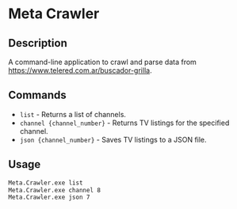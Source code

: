 # Meta Crawler

## Description
A command-line application to crawl and parse data from https://www.telered.com.ar/buscador-grilla.

## Commands
- `list` - Returns a list of channels.
- `channel {channel_number}` - Returns TV listings for the specified channel.
- `json {channel_number}` - Saves TV listings to a JSON file.

## Usage
```sh
Meta.Crawler.exe list
Meta.Crawler.exe channel 8
Meta.Crawler.exe json 7
